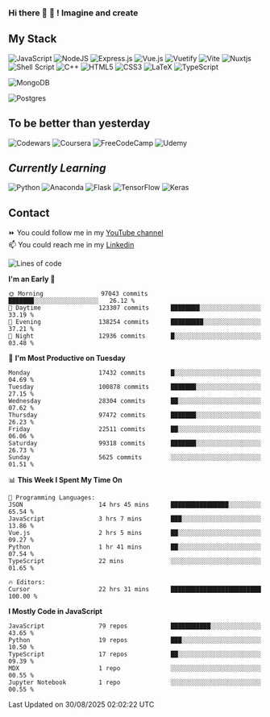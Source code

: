 ### Hi there 👋 🤖 ! Imagine and create

## My Stack
![JavaScript](https://img.shields.io/badge/javascript-%23323330.svg?style=for-the-badge&logo=javascript&logoColor=%23F7DF1E) ![NodeJS](https://img.shields.io/badge/node.js-6DA55F?style=for-the-badge&logo=node.js&logoColor=white) <img alt="Express.js" src="https://img.shields.io/badge/express.js%20-%23404d59.svg?&style=for-the-badge"/> ![Vue.js](https://img.shields.io/badge/vuejs-%2335495e.svg?style=for-the-badge&logo=vuedotjs&logoColor=%234FC08D) ![Vuetify](https://img.shields.io/badge/Vuetify-1867C0?style=for-the-badge&logo=vuetify&logoColor=AEDDFF) ![Vite](https://img.shields.io/badge/vite-%23646CFF.svg?style=for-the-badge&logo=vite&logoColor=white) ![Nuxtjs](https://img.shields.io/badge/Nuxt-002E3B?style=for-the-badge&logo=nuxtdotjs&logoColor=#00DC82) ![Shell Script](https://img.shields.io/badge/shell_script-%23121011.svg?style=for-the-badge&logo=gnu-bash&logoColor=white) ![C++](https://img.shields.io/badge/c++-%2300599C.svg?style=for-the-badge&logo=c%2B%2B&logoColor=white) ![HTML5](https://img.shields.io/badge/html5-%23E34F26.svg?style=for-the-badge&logo=html5&logoColor=white) ![CSS3](https://img.shields.io/badge/css3-%231572B6.svg?style=for-the-badge&logo=css3&logoColor=white) ![LaTeX](https://img.shields.io/badge/latex-%23008080.svg?style=for-the-badge&logo=latex&logoColor=white) ![TypeScript](https://img.shields.io/badge/typescript-%23007ACC.svg?style=for-the-badge&logo=typescript&logoColor=white)
<div>
  <img alt="MongoDB" src ="https://img.shields.io/badge/MongoDB-%234ea94b.svg?&style=for-the-badge&logo=mongodb&logoColor=white"/>
  
  ![Postgres](https://img.shields.io/badge/postgres-%23316192.svg?style=for-the-badge&logo=postgresql&logoColor=white)
</div>

## To be better than yesterday
![Codewars](https://img.shields.io/badge/Codewars-B1361E?style=for-the-badge&logo=codewars&logoColor=grey)
  ![Coursera](https://img.shields.io/badge/Coursera-%230056D2.svg?style=for-the-badge&logo=Coursera&logoColor=white)
  ![FreeCodeCamp](https://img.shields.io/badge/Freecodecamp-%23123.svg?&style=for-the-badge&logo=freecodecamp&logoColor=green)
  ![Udemy](https://img.shields.io/badge/Udemy-A435F0?style=for-the-badge&logo=Udemy&logoColor=white)

## *Currently Learning*
![Python](https://img.shields.io/badge/python-3670A0?style=for-the-badge&logo=python&logoColor=ffdd54) ![Anaconda](https://img.shields.io/badge/Anaconda-%2344A833.svg?style=for-the-badge&logo=anaconda&logoColor=white) 
![Flask](https://img.shields.io/badge/flask-%23000.svg?style=for-the-badge&logo=flask&logoColor=white) ![TensorFlow](https://img.shields.io/badge/TensorFlow-%23FF6F00.svg?style=for-the-badge&logo=TensorFlow&logoColor=white) ![Keras](https://img.shields.io/badge/Keras-%23D00000.svg?style=for-the-badge&logo=Keras&logoColor=white)

## Contact
⏩ You could follow me in my <a href="https://www.youtube.com/c/ViktorJimenezF" target="blank">YouTube channel</a>   <br>
📫 You could reach me in my <a href="https://www.linkedin.com/in/victorjuanjimenez/" target="blank">Linkedin</a>  

<!--START_SECTION:waka-->
![Lines of code](https://img.shields.io/badge/From%20Hello%20World%20I%27ve%20Written-661.0%20million%20lines%20of%20code-blue)

**I'm an Early 🐤** 

```text
🌞 Morning                97043 commits       ███████░░░░░░░░░░░░░░░░░░   26.12 % 
🌆 Daytime                123307 commits      ████████░░░░░░░░░░░░░░░░░   33.19 % 
🌃 Evening                138254 commits      █████████░░░░░░░░░░░░░░░░   37.21 % 
🌙 Night                  12936 commits       █░░░░░░░░░░░░░░░░░░░░░░░░   03.48 % 
```
📅 **I'm Most Productive on Tuesday** 

```text
Monday                   17432 commits       █░░░░░░░░░░░░░░░░░░░░░░░░   04.69 % 
Tuesday                  100878 commits      ███████░░░░░░░░░░░░░░░░░░   27.15 % 
Wednesday                28304 commits       ██░░░░░░░░░░░░░░░░░░░░░░░   07.62 % 
Thursday                 97472 commits       ███████░░░░░░░░░░░░░░░░░░   26.23 % 
Friday                   22511 commits       ██░░░░░░░░░░░░░░░░░░░░░░░   06.06 % 
Saturday                 99318 commits       ███████░░░░░░░░░░░░░░░░░░   26.73 % 
Sunday                   5625 commits        ░░░░░░░░░░░░░░░░░░░░░░░░░   01.51 % 
```


📊 **This Week I Spent My Time On** 

```text
💬 Programming Languages: 
JSON                     14 hrs 45 mins      ████████████████░░░░░░░░░   65.54 % 
JavaScript               3 hrs 7 mins        ███░░░░░░░░░░░░░░░░░░░░░░   13.86 % 
Vue.js                   2 hrs 5 mins        ██░░░░░░░░░░░░░░░░░░░░░░░   09.27 % 
Python                   1 hr 41 mins        ██░░░░░░░░░░░░░░░░░░░░░░░   07.54 % 
TypeScript               22 mins             ░░░░░░░░░░░░░░░░░░░░░░░░░   01.65 % 

🔥 Editors: 
Cursor                   22 hrs 31 mins      █████████████████████████   100.00 % 
```

**I Mostly Code in JavaScript** 

```text
JavaScript               79 repos            ███████████░░░░░░░░░░░░░░   43.65 % 
Python                   19 repos            ███░░░░░░░░░░░░░░░░░░░░░░   10.50 % 
TypeScript               17 repos            ██░░░░░░░░░░░░░░░░░░░░░░░   09.39 % 
MDX                      1 repo              ░░░░░░░░░░░░░░░░░░░░░░░░░   00.55 % 
Jupyter Notebook         1 repo              ░░░░░░░░░░░░░░░░░░░░░░░░░   00.55 % 
```




 Last Updated on 30/08/2025 02:02:22 UTC
<!--END_SECTION:waka-->

<!--
**ViktorJJF/ViktorJJF** is a ✨ _special_ ✨ repository because its `README.md` (this file) appears on your GitHub profile.



Here are some ideas to get you started:

- 🔭 I’m currently working on ...
- 🌱 I’m currently learning ...
- 👯 I’m looking to collaborate on ...
- 🤔 I’m looking for help with ...
- 💬 Ask me about ...
- 📫 How to reach me: ...
- 😄 Pronouns: ...
- ⚡ Fun fact: ...
-->
